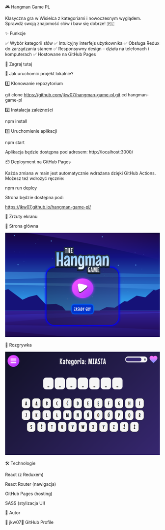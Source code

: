 🎮 Hangman Game PL

Klasyczna gra w Wisielca z kategoriami i nowoczesnym wyglądem. Sprawdź swoją znajomość słów i baw się dobrze! 🇵🇱

✨ Funkcje

✅ Wybór kategorii słów
✅ Intuicyjny interfejs użytkownika
✅ Obsługa Redux do zarządzania stanem
✅ Responsywny design – działa na telefonach i komputerach
✅ Hostowane na GitHub Pages

🔗 Zagraj tutaj

🚀 Jak uruchomić projekt lokalnie?

1️⃣ Klonowanie repozytorium

git clone https://github.com/jkw07/hangman-game-pl.git
cd hangman-game-pl

2️⃣ Instalacja zależności

npm install

3️⃣ Uruchomienie aplikacji

npm start

Aplikacja będzie dostępna pod adresem: http://localhost:3000/

📦 Deployment na GitHub Pages

Każda zmiana w main jest automatycznie wdrażana dzięki GitHub Actions. Możesz też wdrożyć ręcznie:

npm run deploy

Strona będzie dostępna pod:

https://jkw07.github.io/hangman-game-pl/

📸 Zrzuty ekranu

🔹 Strona główna

![Home Screenshot](https://raw.githubusercontent.com/jkw07/hangman-game-pl/main/screenshots/home.png)

🔹 Rozgrywka

![Home Screenshot](https://raw.githubusercontent.com/jkw07/hangman-game-pl/main/screenshots/game.png)

🛠 Technologie

React (z Reduxem)

React Router (nawigacja)

GitHub Pages (hosting)

SASS (stylizacja UI)

🙌 Autor

👤 jkw07📌 GitHub Profile
